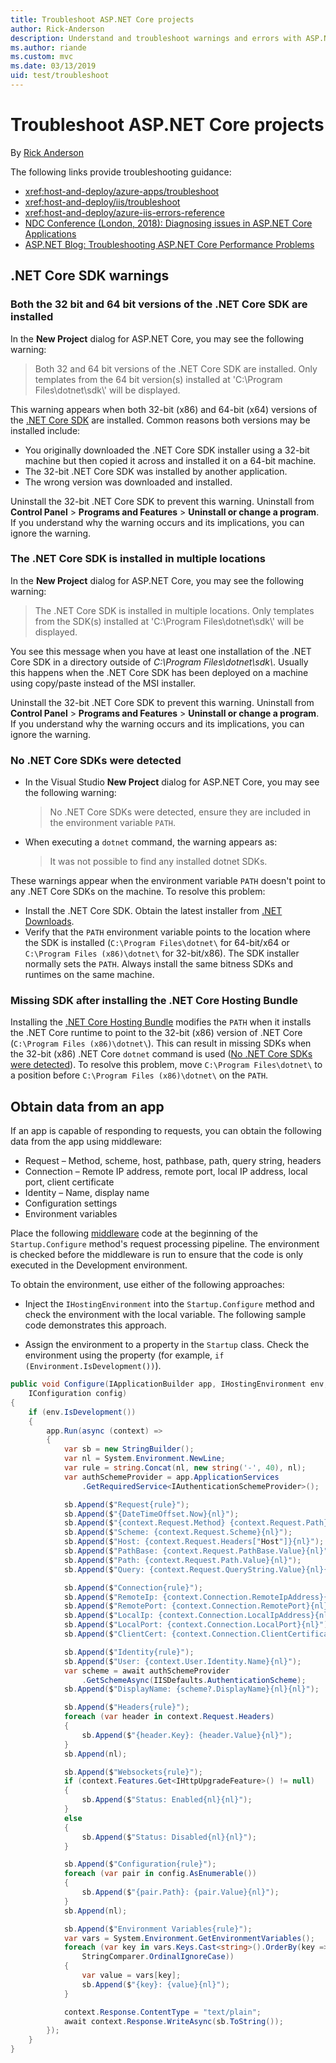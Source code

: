 ```yaml
---
title: Troubleshoot ASP.NET Core projects
author: Rick-Anderson
description: Understand and troubleshoot warnings and errors with ASP.NET Core projects.
ms.author: riande
ms.custom: mvc
ms.date: 03/13/2019
uid: test/troubleshoot
---
```

# Troubleshoot ASP.NET Core projects

By [Rick Anderson](https://twitter.com/RickAndMSFT)

The following links provide troubleshooting guidance:

* <xref:host-and-deploy/azure-apps/troubleshoot>
* <xref:host-and-deploy/iis/troubleshoot>
* <xref:host-and-deploy/azure-iis-errors-reference>
* [NDC Conference (London, 2018): Diagnosing issues in ASP.NET Core Applications](https://www.youtube.com/watch?v=RYI0DHoIVaA)
* [ASP.NET Blog: Troubleshooting ASP.NET Core Performance Problems](https://blogs.msdn.microsoft.com/webdev/2018/05/23/asp-net-core-performance-improvements/)

## .NET Core SDK warnings

### Both the 32 bit and 64 bit versions of the .NET Core SDK are installed

In the **New Project** dialog for ASP.NET Core, you may see the following warning:

> Both 32 and 64 bit versions of the .NET Core SDK are installed. Only templates from the 64 bit version(s) installed at 'C:\\Program Files\\dotnet\\sdk\\' will be displayed.

This warning appears when both 32-bit (x86) and 64-bit (x64) versions of the [.NET Core SDK](https://www.microsoft.com/net/download/all) are installed. Common reasons both versions may be installed include:

* You originally downloaded the .NET Core SDK installer using a 32-bit machine but then copied it across and installed it on a 64-bit machine.
* The 32-bit .NET Core SDK was installed by another application.
* The wrong version was downloaded and installed.

Uninstall the 32-bit .NET Core SDK to prevent this warning. Uninstall from **Control Panel** > **Programs and Features** > **Uninstall or change a program**. If you understand why the warning occurs and its implications, you can ignore the warning.

### The .NET Core SDK is installed in multiple locations

In the **New Project** dialog for ASP.NET Core, you may see the following warning:

> The .NET Core SDK is installed in multiple locations. Only templates from the SDK(s) installed at 'C:\\Program Files\\dotnet\\sdk\\' will be displayed.

You see this message when you have at least one installation of the .NET Core SDK in a directory outside of *C:\\Program Files\\dotnet\\sdk\\*. Usually this happens when the .NET Core SDK has been deployed on a machine using copy/paste instead of the MSI installer.

Uninstall the 32-bit .NET Core SDK to prevent this warning. Uninstall from **Control Panel** > **Programs and Features** > **Uninstall or change a program**. If you understand why the warning occurs and its implications, you can ignore the warning.

### No .NET Core SDKs were detected

* In the Visual Studio **New Project** dialog for ASP.NET Core, you may see the following warning:

  > No .NET Core SDKs were detected, ensure they are included in the environment variable `PATH`.

* When executing a `dotnet` command, the warning appears as:

  > It was not possible to find any installed dotnet SDKs.

These warnings appear when the environment variable `PATH` doesn't point to any .NET Core SDKs on the machine. To resolve this problem:

* Install the .NET Core SDK. Obtain the latest installer from [.NET Downloads](https://dotnet.microsoft.com/download).
* Verify that the `PATH` environment variable points to the location where the SDK is installed (`C:\Program Files\dotnet\` for 64-bit/x64 or `C:\Program Files (x86)\dotnet\` for 32-bit/x86). The SDK installer normally sets the `PATH`. Always install the same bitness SDKs and runtimes on the same machine.

### Missing SDK after installing the .NET Core Hosting Bundle

Installing the [.NET Core Hosting Bundle](xref:host-and-deploy/iis/index#install-the-net-core-hosting-bundle) modifies the `PATH` when it installs the .NET Core runtime to point to the 32-bit (x86) version of .NET Core (`C:\Program Files (x86)\dotnet\`). This can result in missing SDKs when the 32-bit (x86) .NET Core `dotnet` command is used ([No .NET Core SDKs were detected](#no-net-core-sdks-were-detected)). To resolve this problem, move `C:\Program Files\dotnet\` to a position before `C:\Program Files (x86)\dotnet\` on the `PATH`.

## Obtain data from an app

If an app is capable of responding to requests, you can obtain the following data from the app using middleware:

* Request &ndash; Method, scheme, host, pathbase, path, query string, headers
* Connection &ndash; Remote IP address, remote port, local IP address, local port, client certificate
* Identity &ndash; Name, display name
* Configuration settings
* Environment variables

Place the following [middleware](xref:fundamentals/middleware/index#create-a-middleware-pipeline-with-iapplicationbuilder) code at the beginning of the `Startup.Configure` method's request processing pipeline. The environment is checked before the middleware is run to ensure that the code is only executed in the Development environment.

To obtain the environment, use either of the following approaches:

* Inject the `IHostingEnvironment` into the `Startup.Configure` method and check the environment with the local variable. The following sample code demonstrates this approach.

* Assign the environment to a property in the `Startup` class. Check the environment using the property (for example, `if (Environment.IsDevelopment())`).

```csharp
public void Configure(IApplicationBuilder app, IHostingEnvironment env, 
    IConfiguration config)
{
    if (env.IsDevelopment())
    {
        app.Run(async (context) =>
        {
            var sb = new StringBuilder();
            var nl = System.Environment.NewLine;
            var rule = string.Concat(nl, new string('-', 40), nl);
            var authSchemeProvider = app.ApplicationServices
                .GetRequiredService<IAuthenticationSchemeProvider>();

            sb.Append($"Request{rule}");
            sb.Append($"{DateTimeOffset.Now}{nl}");
            sb.Append($"{context.Request.Method} {context.Request.Path}{nl}");
            sb.Append($"Scheme: {context.Request.Scheme}{nl}");
            sb.Append($"Host: {context.Request.Headers["Host"]}{nl}");
            sb.Append($"PathBase: {context.Request.PathBase.Value}{nl}");
            sb.Append($"Path: {context.Request.Path.Value}{nl}");
            sb.Append($"Query: {context.Request.QueryString.Value}{nl}{nl}");

            sb.Append($"Connection{rule}");
            sb.Append($"RemoteIp: {context.Connection.RemoteIpAddress}{nl}");
            sb.Append($"RemotePort: {context.Connection.RemotePort}{nl}");
            sb.Append($"LocalIp: {context.Connection.LocalIpAddress}{nl}");
            sb.Append($"LocalPort: {context.Connection.LocalPort}{nl}");
            sb.Append($"ClientCert: {context.Connection.ClientCertificate}{nl}{nl}");

            sb.Append($"Identity{rule}");
            sb.Append($"User: {context.User.Identity.Name}{nl}");
            var scheme = await authSchemeProvider
                .GetSchemeAsync(IISDefaults.AuthenticationScheme);
            sb.Append($"DisplayName: {scheme?.DisplayName}{nl}{nl}");

            sb.Append($"Headers{rule}");
            foreach (var header in context.Request.Headers)
            {
                sb.Append($"{header.Key}: {header.Value}{nl}");
            }
            sb.Append(nl);

            sb.Append($"Websockets{rule}");
            if (context.Features.Get<IHttpUpgradeFeature>() != null)
            {
                sb.Append($"Status: Enabled{nl}{nl}");
            }
            else
            {
                sb.Append($"Status: Disabled{nl}{nl}");
            }

            sb.Append($"Configuration{rule}");
            foreach (var pair in config.AsEnumerable())
            {
                sb.Append($"{pair.Path}: {pair.Value}{nl}");
            }
            sb.Append(nl);

            sb.Append($"Environment Variables{rule}");
            var vars = System.Environment.GetEnvironmentVariables();
            foreach (var key in vars.Keys.Cast<string>().OrderBy(key => key, 
                StringComparer.OrdinalIgnoreCase))
            {
                var value = vars[key];
                sb.Append($"{key}: {value}{nl}");
            }

            context.Response.ContentType = "text/plain";
            await context.Response.WriteAsync(sb.ToString());
        });
    }
}
```
